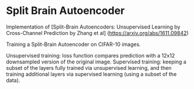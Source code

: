 # Split Brain Autoencoder

Implementation of [Split-Brain Autoencoders: Unsupervised Learning by Cross-Channel Prediction by Zhang et al] (https://arxiv.org/abs/1611.09842)

Training a Split-Brain Autoencoder on CIFAR-10 images.

Unsupervised training: loss function compares prediction with a 12x12 downsampled version of the original image.
Supervised training: keeping a subset of the layers fully trained via unsupervised learning, and then training additional layers via supervised learning (using a subset of the data).
